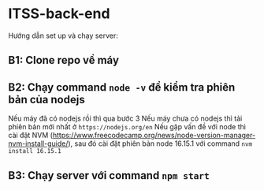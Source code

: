 # ITSS-back-end

Hướng dẫn set up và chạy server:

## B1: Clone repo về máy
## B2: Chạy command `node -v` để kiểm tra phiên bản của nodejs  
Nếu máy đã có nodejs rồi thì qua bước 3
Nếu máy chưa có nodejs thì tải phiên bản mới nhất ở `https://nodejs.org/en`
Nếu gặp vấn đề với node thì cài đặt NVM (https://www.freecodecamp.org/news/node-version-manager-nvm-install-guide/), sau đó cài đặt phiên bản node 16.15.1 với command `nvm install 16.15.1`
## B3: Chạy server với command `npm start`
